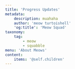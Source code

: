 ```yaml
---
title: 'Progress Updates'
metadata:
    description: muahaha
    author: 'meow turtoishell'
    'og:title': 'Meow Squad'
taxonomy:
    tag:
        - meow
        - squabble
menu: 'About Meows'
content:
    items: '@self.children'
---
```


